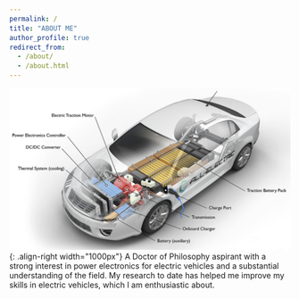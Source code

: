 ```yaml
---
permalink: /
title: "ABOUT ME" 
author_profile: true
redirect_from: 
  - /about/
  - /about.html
---
```


![Illustation of combining vision language modalities](/images/ev.png){: .align-right width="1000px"}
A Doctor of Philosophy aspirant with a strong interest in power electronics for electric vehicles and a substantial
understanding of the field. My research to date has helped me improve my skills in electric vehicles, which I am enthusiastic about.
